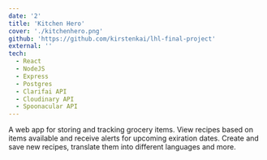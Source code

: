 ```yaml
---
date: '2'
title: 'Kitchen Hero'
cover: './kitchenhero.png'
github: 'https://github.com/kirstenkai/lhl-final-project'
external: ''
tech:
  - React
  - NodeJS
  - Express
  - Postgres
  - Clarifai API
  - Cloudinary API
  - Spoonacular API
---
```


A web app for storing and tracking grocery items. View recipes based on items available and receive alerts for upcoming exiration dates. Create and save new recipes, translate them into different languages and more.
